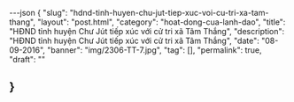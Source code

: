 ---json
{
    "slug": "hdnd-tinh-huyen-chu-jut-tiep-xuc-voi-cu-tri-xa-tam-thang",
    "layout": "post.html",
    "category": "hoat-dong-cua-lanh-dao",
    "title": "HĐND tỉnh huyện Chư Jút tiếp xúc với cử tri xã Tâm Thắng",
    "description": "HĐND tỉnh huyện Chư Jút tiếp xúc với cử tri xã Tâm Thắng",
    "date": "08-09-2016",
    "banner": "img/2306-TT-7.jpg",
    "tag": [],
    "permalink": true,
    "draft": ""
   
}
---
